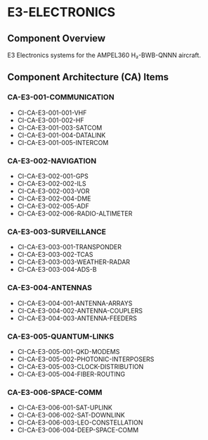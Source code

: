 # E3-ELECTRONICS

## Component Overview
E3 Electronics systems for the AMPEL360 H₂-BWB-QNNN aircraft.

## Component Architecture (CA) Items

### CA-E3-001-COMMUNICATION
- CI-CA-E3-001-001-VHF
- CI-CA-E3-001-002-HF
- CI-CA-E3-001-003-SATCOM
- CI-CA-E3-001-004-DATALINK
- CI-CA-E3-001-005-INTERCOM

### CA-E3-002-NAVIGATION
- CI-CA-E3-002-001-GPS
- CI-CA-E3-002-002-ILS
- CI-CA-E3-002-003-VOR
- CI-CA-E3-002-004-DME
- CI-CA-E3-002-005-ADF
- CI-CA-E3-002-006-RADIO-ALTIMETER

### CA-E3-003-SURVEILLANCE
- CI-CA-E3-003-001-TRANSPONDER
- CI-CA-E3-003-002-TCAS
- CI-CA-E3-003-003-WEATHER-RADAR
- CI-CA-E3-003-004-ADS-B

### CA-E3-004-ANTENNAS
- CI-CA-E3-004-001-ANTENNA-ARRAYS
- CI-CA-E3-004-002-ANTENNA-COUPLERS
- CI-CA-E3-004-003-ANTENNA-FEEDERS

### CA-E3-005-QUANTUM-LINKS
- CI-CA-E3-005-001-QKD-MODEMS
- CI-CA-E3-005-002-PHOTONIC-INTERPOSERS
- CI-CA-E3-005-003-CLOCK-DISTRIBUTION
- CI-CA-E3-005-004-FIBER-ROUTING

### CA-E3-006-SPACE-COMM
- CI-CA-E3-006-001-SAT-UPLINK
- CI-CA-E3-006-002-SAT-DOWNLINK
- CI-CA-E3-006-003-LEO-CONSTELLATION
- CI-CA-E3-006-004-DEEP-SPACE-COMM

